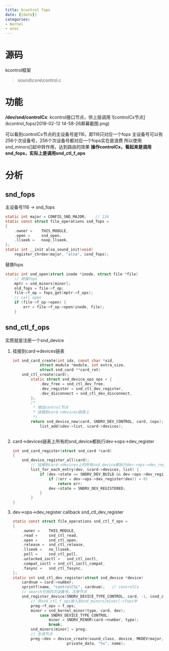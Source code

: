 ```yaml
---
title: kcontrol fops
date: {{date}}
categories:
- Kernel
- asoc
---
```


# 源码
kcontrol框架
> sound\core\control.c

# 功能
__/dev/snd/controlCx__: kcontrol接口节点，供上层调用
![controlCx节点](kcontrol_fops/2018-02-12 14-58-26屏幕截图.png)

可以看到controlCx节点的主设备号是116，即116只对应一个fops
主设备号可以有256个次设备号，256个次设备号都对应一个fops实在是浪费
所以使用snd_minors[]起中转作用，达到路由的效果
__操作controlCx，看起来是调用snd_fops，实际上是调用snd_ctl_f_ops__
<!--more-->
# 分析
## snd_fops
主设备号116 -> snd_fops
```c
static int major = CONFIG_SND_MAJOR;	// 116
static const struct file_operations snd_fops =
{
	.owner =	THIS_MODULE,
	.open =		snd_open,
	.llseek =	noop_llseek,
};
static int __init alsa_sound_init(void)
	register_chrdev(major, "alsa", &snd_fops);
```
替换fops
```c
static int snd_open(struct inode *inode, struct file *file)
	// 转换fops
	mptr = snd_minors[minor];
	old_fops = file->f_op;
	file->f_op = fops_get(mptr->f_ops);
	// call open
	if (file->f_op->open) {
		err = file->f_op->open(inode, file);
	}
```

## snd_ctl_f_ops
实质就是注册一个snd_device
1. 挂接到card->devices链表
	```c
	int snd_card_create(int idx, const char *xid,
				struct module *module, int extra_size,
				struct snd_card **card_ret)
		snd_ctl_create(card);
			static struct snd_device_ops ops = {
				.dev_free = snd_ctl_dev_free,
				.dev_register =	snd_ctl_dev_register,
				.dev_disconnect = snd_ctl_dev_disconnect,
			};
			/*
			 * 增加control节点
			 * 挂接到card->devices链表上
			 */
			return snd_device_new(card, SNDRV_DEV_CONTROL, card, &ops);
				list_add(&dev->list, &card->devices);
		
	```
2. card->devices链表上所有的snd_device都执行dev->ops->dev_register
	```c
	int snd_card_register(struct snd_card *card)
	{
		snd_device_register_all(card);
			// 挂接到card->devices上的所有snd_device都执行dev->ops->dev_register
			list_for_each_entry(dev, &card->devices, list) {
				if (dev->state == SNDRV_DEV_BUILD && dev->ops->dev_register) {
					if ((err = dev->ops->dev_register(dev)) < 0)
						return err;
					dev->state = SNDRV_DEV_REGISTERED;
				}
			}
	}
	```
3. dev->ops->dev_register
	callback snd_ctl_dev_register
	```c
	static const struct file_operations snd_ctl_f_ops =
	{
		.owner =	THIS_MODULE,
		.read =		snd_ctl_read,
		.open =		snd_ctl_open,
		.release =	snd_ctl_release,
		.llseek =	no_llseek,
		.poll =		snd_ctl_poll,
		.unlocked_ioctl =	snd_ctl_ioctl,
		.compat_ioctl =	snd_ctl_ioctl_compat,
		.fasync =	snd_ctl_fasync,
	};
	static int snd_ctl_dev_register(struct snd_device *device)
		cardnum = card->number;
		sprintf(name, "controlC%i", cardnum);	// controlCx
		// search可用的次设备号，注册节点
		snd_register_device(SNDRV_DEVICE_TYPE_CONTROL, card, -1, &snd_ctl_f_ops, card, name)
			// 将snd_ctl_f_ops放入到snd_minors[minor]->fops中
			preg->f_ops = f_ops;
			minor = snd_kernel_minor(type, card, dev);
				case SNDRV_DEVICE_TYPE_CONTROL:
					minor = SNDRV_MINOR(card->number, type);
					break;
			snd_minors[minor] = preg;
			// 生成节点
			preg->dev = device_create(sound_class, device, MKDEV(major, minor),
							private_data, "%s", name);
	```
